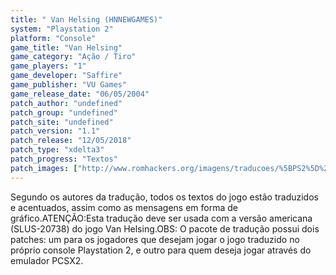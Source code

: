 ```yaml
---
title: " Van Helsing (HNNEWGAMES)"
system: "Playstation 2"
platform: "Console"
game_title: "Van Helsing"
game_category: "Ação / Tiro"
game_players: "1"
game_developer: "Saffire"
game_publisher: "VU Games"
game_release_date: "06/05/2004"
patch_author: "undefined"
patch_group: "undefined"
patch_site: "undefined"
patch_version: "1.1"
patch_release: "12/05/2018"
patch_type: "xdelta3"
patch_progress: "Textos"
patch_images: ["http://www.romhackers.org/imagens/traducoes/%5BPS2%5D%20Van%20Helsing%20-%20HNNEWGAMES%20e%20Tribo%20Gamer%20-%201.jpg","http://www.romhackers.org/imagens/traducoes/%5BPS2%5D%20Van%20Helsing%20-%20HNNEWGAMES%20e%20Tribo%20Gamer%20-%202.jpg","http://www.romhackers.org/imagens/traducoes/%5BPS2%5D%20Van%20Helsing%20-%20HNNEWGAMES%20e%20Tribo%20Gamer%20-%203.jpg"]
---
```

Segundo os autores da tradução, todos os textos do jogo estão traduzidos e acentuados, assim como as mensagens em forma de gráfico.ATENÇÃO:Esta tradução deve ser usada com a versão americana (SLUS-20738) do jogo Van Helsing.OBS: O pacote de tradução possui dois patches: um para os jogadores que desejam jogar o jogo traduzido no próprio console Playstation 2, e outro para quem deseja jogar através do emulador PCSX2.